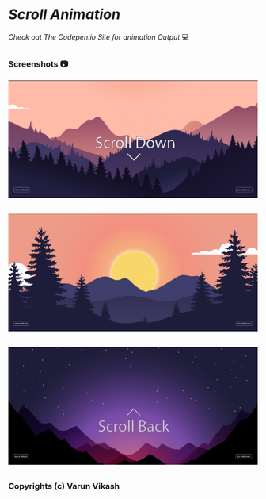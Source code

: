 # _Scroll Animation_



 _Check out The Codepen.io Site for animation Output_ 💻 
 
 ## 
 
 ### Screenshots 📷


![](https://github.com/Varun-Vikash/Scroll-Animation/blob/main/captures/Capture_Varun%4001.png)
##
![](https://github.com/Varun-Vikash/Scroll-Animation/blob/main/captures/Capture_Varun%4002.png)
##
![](https://github.com/Varun-Vikash/Scroll-Animation/blob/main/captures/Capture_Varun%4003.png)


##
### Copyrights (c) Varun Vikash
##
